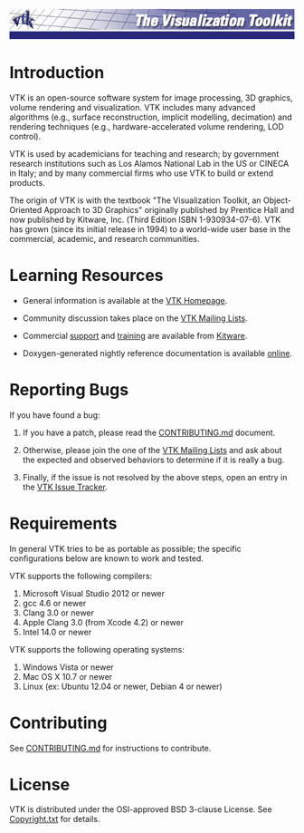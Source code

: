 ![VTK - The Visualization Toolkit](vtkBanner.gif)

Introduction
============

VTK is an open-source software system for image processing, 3D
graphics, volume rendering and visualization. VTK includes many
advanced algorithms (e.g., surface reconstruction, implicit modelling,
decimation) and rendering techniques (e.g., hardware-accelerated
volume rendering, LOD control).

VTK is used by academicians for teaching and research; by government
research institutions such as Los Alamos National Lab in the US or
CINECA in Italy; and by many commercial firms who use VTK to build or
extend products.

The origin of VTK is with the textbook "The Visualization Toolkit, an
Object-Oriented Approach to 3D Graphics" originally published by
Prentice Hall and now published by Kitware, Inc. (Third Edition ISBN
1-930934-07-6). VTK has grown (since its initial release in 1994) to a
world-wide user base in the commercial, academic, and research
communities.

Learning Resources
==================

* General information is available at the [VTK Homepage][].

* Community discussion takes place on the [VTK Mailing Lists][].

* Commercial [support][Kitware Support] and [training][Kitware Training]
  are available from [Kitware][].

* Doxygen-generated nightly reference documentation is
  available [online][Doxygen].

[VTK Homepage]: http://www.vtk.org
[Doxygen]: http://www.vtk.org/doc/nightly/html
[VTK Mailing Lists]: http://www.vtk.org/VTK/help/mailing.html
[Kitware]: http://www.kitware.com/
[Kitware Support]: http://www.kitware.com/products/support.html
[Kitware Training]: http://www.kitware.com/products/protraining.php

Reporting Bugs
==============

If you have found a bug:

1. If you have a patch, please read the [CONTRIBUTING.md][] document.

2. Otherwise, please join the one of the [VTK Mailing Lists][] and ask
   about the expected and observed behaviors to determine if it is
   really a bug.

3. Finally, if the issue is not resolved by the above steps, open
   an entry in the [VTK Issue Tracker][].

[VTK Issue Tracker]: https://gitlab.kitware.com/vtk/vtk/issues

Requirements
============

In general VTK tries to be as portable as possible; the specific configurations below are known to work and tested.

VTK supports the following compilers:
1. Microsoft Visual Studio 2012 or newer
2. gcc 4.6 or newer
3. Clang 3.0 or newer
4. Apple Clang 3.0 (from Xcode 4.2) or newer
5. Intel 14.0 or newer

VTK supports the following operating systems:
1. Windows Vista or newer
2. Mac OS X 10.7 or newer
3. Linux (ex: Ubuntu 12.04 or newer, Debian 4 or newer)

Contributing
============

See [CONTRIBUTING.md][] for instructions to contribute.

[CONTRIBUTING.md]: CONTRIBUTING.md

License
=======

VTK is distributed under the OSI-approved BSD 3-clause License.
See [Copyright.txt][] for details.

[Copyright.txt]: Copyright.txt
